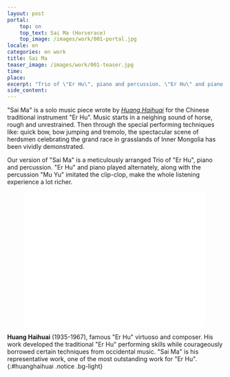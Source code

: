 ```yaml
---
layout: post
portal:
    top: on
    top_text: Sai Ma (Horserace)
    top_image: /images/work/001-portal.jpg
locale: en
categories: en work
title: Sai Ma
teaser_image: /images/work/001-teaser.jpg
time: 
place: 
excerpt: "Trio of \"Er Hu\", piano and percussion. \"Er Hu\" and piano played alternately, along with percussion \"Mu Yu\" imitated the clip-clop, make the whole listening experience a lot richer."
side_content: 
---
```


"Sai Ma" is a solo music piece wrote by [*Huang Haihuai*](#huanghaihuai) for the Chinese traditional instrument "Er Hu".
Music starts in a neighing sound of horse, rough and unrestrained. Then through the special performing techniques like: quick bow, bow jumping and tremolo,
the spectacular scene of herdsmen celebrating the grand race in grasslands of Inner Mongolia has been vividly demonstrated.

Our version of "Sai Ma" is a meticulously arranged Trio of "Er Hu", piano and percussion.
"Er Hu" and piano played alternately, along with the percussion "Mu Yu" imitated the clip-clop, make the whole listening experience a lot richer. 

<figure class="video-container">
    <iframe width="420" height="315" src="//www.youtube.com/embed/dAfxoyIcHaU" frameborder="0" allowfullscreen></iframe>
</figure>

<i class="icon-note icon-inline"></i><b>Huang Haihuai</b> (1935-1967), famous "Er Hu" virtuoso and composer.
His work developed the traditional "Er Hu" performing skills while courageously borrowed certain techniques from occidental music.
"Sai Ma" is his representative work, one of the most outstanding work for "Er Hu".
{:#huanghaihuai .notice .bg-light}